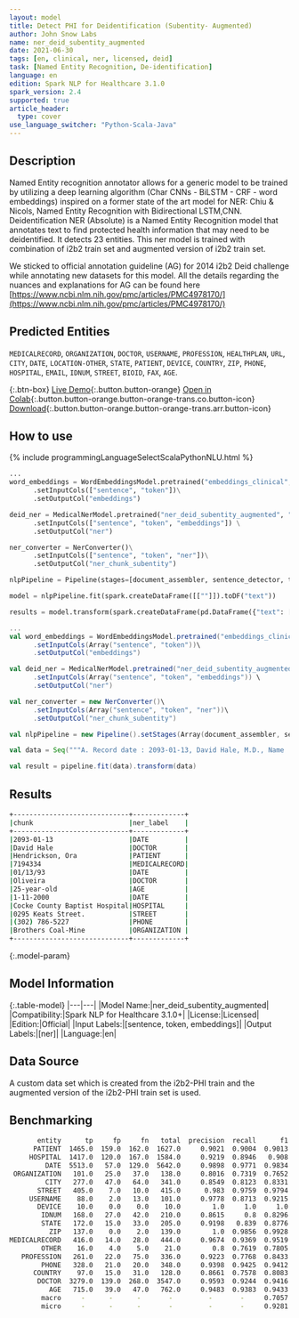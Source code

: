 ```yaml
---
layout: model
title: Detect PHI for Deidentification (Subentity- Augmented)
author: John Snow Labs
name: ner_deid_subentity_augmented
date: 2021-06-30
tags: [en, clinical, ner, licensed, deid]
task: [Named Entity Recognition, De-identification]
language: en
edition: Spark NLP for Healthcare 3.1.0
spark_version: 2.4
supported: true
article_header:
  type: cover
use_language_switcher: "Python-Scala-Java"
---
```



## Description


Named Entity recognition annotator allows for a generic model to be trained by utilizing a deep learning algorithm (Char CNNs - BiLSTM - CRF - word embeddings) inspired on a former state of the art model for NER: Chiu & Nicols, Named Entity Recognition with Bidirectional LSTM,CNN. Deidentification NER (Absolute) is a Named Entity Recognition model that annotates text to find protected health information that may need to be deidentified. It detects 23 entities. This ner model is trained with combination of i2b2 train set and augmented version of i2b2 train set.


We sticked to official annotation guideline (AG) for 2014 i2b2 Deid challenge while annotating new datasets for this model. All the details regarding the nuances and explanations for AG can be found here [https://www.ncbi.nlm.nih.gov/pmc/articles/PMC4978170/](https://www.ncbi.nlm.nih.gov/pmc/articles/PMC4978170/)


## Predicted Entities


`MEDICALRECORD`, `ORGANIZATION`, `DOCTOR`, `USERNAME`, `PROFESSION`, `HEALTHPLAN`, `URL`, `CITY`, `DATE`, `LOCATION-OTHER`, `STATE`, `PATIENT`, `DEVICE`, `COUNTRY`, `ZIP`, `PHONE`, `HOSPITAL`, `EMAIL`, `IDNUM`, `STREET`, `BIOID`, `FAX`, `AGE`.


{:.btn-box}
[Live Demo](https://demo.johnsnowlabs.com/healthcare/NER_DEMOGRAPHICS/){:.button.button-orange}
[Open in Colab](https://colab.research.google.com/github/JohnSnowLabs/spark-nlp-workshop/blob/master/tutorials/Certification_Trainings/Healthcare/4.Clinical_DeIdentification.ipynb){:.button.button-orange.button-orange-trans.co.button-icon}
[Download](https://s3.amazonaws.com/auxdata.johnsnowlabs.com/clinical/models/ner_deid_subentity_augmented_en_3.1.0_3.0_1625050268361.zip){:.button.button-orange.button-orange-trans.arr.button-icon}




## How to use






<div class="tabs-box" markdown="1">
{% include programmingLanguageSelectScalaPythonNLU.html %}

```python
...
word_embeddings = WordEmbeddingsModel.pretrained("embeddings_clinical", "en", "clinical/models")\
      .setInputCols(["sentence", "token"])\
      .setOutputCol("embeddings")

deid_ner = MedicalNerModel.pretrained("ner_deid_subentity_augmented", "en", "clinical/models") \
      .setInputCols(["sentence", "token", "embeddings"]) \
      .setOutputCol("ner")

ner_converter = NerConverter()\
      .setInputCols(["sentence", "token", "ner"])\
      .setOutputCol("ner_chunk_subentity")

nlpPipeline = Pipeline(stages=[document_assembler, sentence_detector, tokenizer, word_embeddings, deid_ner, ner_converter])

model = nlpPipeline.fit(spark.createDataFrame([[""]]).toDF("text"))

results = model.transform(spark.createDataFrame(pd.DataFrame({"text": ["""A. Record date : 2093-01-13, David Hale, M.D., Name : Hendrickson, Ora MR. # 7194334 Date : 01/13/93 PCP : Oliveira, 25-year-old, Record date : 1-11-2000. Cocke County Baptist Hospital. 0295 Keats Street. Phone +1 (302) 786-5227. Patient's complaints first surfaced when he started working for Brothers Coal-Mine."""]})))
```
```scala
...
val word_embeddings = WordEmbeddingsModel.pretrained("embeddings_clinical", "en", "clinical/models")\
      .setInputCols(Array("sentence", "token"))\
      .setOutputCol("embeddings")

val deid_ner = MedicalNerModel.pretrained("ner_deid_subentity_augmented", "en", "clinical/models") \
      .setInputCols(Array("sentence", "token", "embeddings")) \
      .setOutputCol("ner")

val ner_converter = new NerConverter()\
      .setInputCols(Array("sentence", "token", "ner"))\
      .setOutputCol("ner_chunk_subentity")

val nlpPipeline = new Pipeline().setStages(Array(document_assembler, sentence_detector, tokenizer, word_embeddings, deid_ner, ner_converter))

val data = Seq("""A. Record date : 2093-01-13, David Hale, M.D., Name : Hendrickson, Ora MR. # 7194334 Date : 01/13/93 PCP : Oliveira, 25-year-old, Record date : 1-11-2000. Cocke County Baptist Hospital. 0295 Keats Street. Phone +1 (302) 786-5227. Patient's complaints first surfaced when he started working for Brothers Coal-Mine.""").toDS.toDF("text")

val result = pipeline.fit(data).transform(data)
```
</div>


## Results


```bash
+-----------------------------+-------------+
|chunk                        |ner_label    |
+-----------------------------+-------------+
|2093-01-13                   |DATE         |
|David Hale                   |DOCTOR       |
|Hendrickson, Ora             |PATIENT      |
|7194334                      |MEDICALRECORD|
|01/13/93                     |DATE         |
|Oliveira                     |DOCTOR       |
|25-year-old                  |AGE          |
|1-11-2000                    |DATE         |
|Cocke County Baptist Hospital|HOSPITAL     |
|0295 Keats Street.           |STREET       |
|(302) 786-5227               |PHONE        |
|Brothers Coal-Mine           |ORGANIZATION |
+-----------------------------+-------------+
```


{:.model-param}
## Model Information


{:.table-model}
|---|---|
|Model Name:|ner_deid_subentity_augmented|
|Compatibility:|Spark NLP for Healthcare 3.1.0+|
|License:|Licensed|
|Edition:|Official|
|Input Labels:|[sentence, token, embeddings]|
|Output Labels:|[ner]|
|Language:|en|


## Data Source


A custom data set which is created from the i2b2-PHI train and the augmented version of the i2b2-PHI train set is used.


## Benchmarking


```bash
       entity      tp     fp     fn   total  precision  recall      f1
      PATIENT  1465.0  159.0  162.0  1627.0     0.9021  0.9004  0.9013
     HOSPITAL  1417.0  120.0  167.0  1584.0     0.9219  0.8946   0.908
         DATE  5513.0   57.0  129.0  5642.0     0.9898  0.9771  0.9834
 ORGANIZATION   101.0   25.0   37.0   138.0     0.8016  0.7319  0.7652
         CITY   277.0   47.0   64.0   341.0     0.8549  0.8123  0.8331
       STREET   405.0    7.0   10.0   415.0      0.983  0.9759  0.9794
     USERNAME    88.0    2.0   13.0   101.0     0.9778  0.8713  0.9215
       DEVICE    10.0    0.0    0.0    10.0        1.0     1.0     1.0
        IDNUM   168.0   27.0   42.0   210.0     0.8615     0.8  0.8296
        STATE   172.0   15.0   33.0   205.0     0.9198   0.839  0.8776
          ZIP   137.0    0.0    2.0   139.0        1.0  0.9856  0.9928
MEDICALRECORD   416.0   14.0   28.0   444.0     0.9674  0.9369  0.9519
        OTHER    16.0    4.0    5.0    21.0        0.8  0.7619  0.7805
   PROFESSION   261.0   22.0   75.0   336.0     0.9223  0.7768  0.8433
        PHONE   328.0   21.0   20.0   348.0     0.9398  0.9425  0.9412
      COUNTRY    97.0   15.0   31.0   128.0     0.8661  0.7578  0.8083
       DOCTOR  3279.0  139.0  268.0  3547.0     0.9593  0.9244  0.9416
          AGE   715.0   39.0   47.0   762.0     0.9483  0.9383  0.9433
        macro     -      -      -       -         -       -     0.7057
        micro     -      -      -       -         -       -     0.9281
```
<!--stackedit_data:
eyJoaXN0b3J5IjpbLTEwNTgzNDg4MDIsMTc0MTY0MTkxNV19
-->